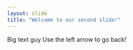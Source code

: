 ```yaml
---
layout: slide
title: "Welcome to our second slide!"
---
```

Big text guy
Use the left arrow to go back!
